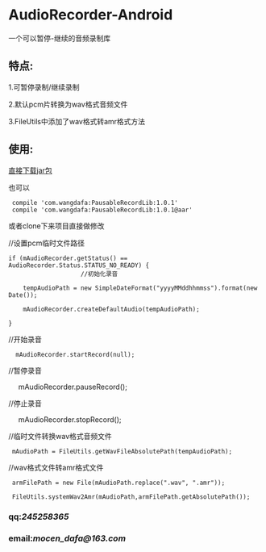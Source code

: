 # AudioRecorder-Android


一个可以暂停-继续的音频录制库



## 特点:
1.可暂停录制/继续录制

2.默认pcm片转换为wav格式音频文件

3.FileUtils中添加了wav格式转amr格式方法

## 使用:

   [直接下载jar包](https://github.com/dafaWang/pausableAudioRecorder/releases/download/1.0/pausableAudioRecorder.jar)


 也可以
 
     compile 'com.wangdafa:PausableRecordLib:1.0.1'
     compile 'com.wangdafa:PausableRecordLib:1.0.1@aar'

或者clone下来项目直接做修改

//设置pcm临时文件路径


    if (mAudioRecorder.getStatus() == AudioRecorder.Status.STATUS_NO_READY) {
                        //初始化录音

        tempAudioPath = new SimpleDateFormat("yyyyMMddhhmmss").format(new Date());

        mAudioRecorder.createDefaultAudio(tempAudioPath);

    }
//开始录音
      
      mAudioRecorder.startRecord(null);
      
//暂停录音

      mAudioRecorder.pauseRecord();
      
//停止录音

      mAudioRecorder.stopRecord();


//临时文件转换wav格式音频文件


     mAudioPath = FileUtils.getWavFileAbsolutePath(tempAudioPath);



//wav格式文件转amr格式文件


     armFilePath = new File(mAudioPath.replace(".wav", ".amr"));

     FileUtils.systemWav2Amr(mAudioPath,armFilePath.getAbsolutePath());




### qq:_245258365_
### email:_mocen_dafa@163.com_




